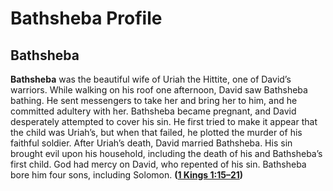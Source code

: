 # Bathsheba Profile

## Bathsheba

**Bathsheba** was the beautiful wife of Uriah the Hittite, one of David’s warriors. While walking on his roof one afternoon, David saw Bathsheba bathing. He sent messengers to take her and bring her to him, and he committed adultery with her. Bathsheba became pregnant, and David desperately attempted to cover his sin. He first tried to make it appear that the child was Uriah’s, but when that failed, he plotted the murder of his faithful soldier. After Uriah’s death, David married Bathsheba. His sin brought evil upon his household, including the death of his and Bathsheba’s first child. God had mercy on David, who repented of his sin. Bathsheba bore him four sons, including Solomon. **([1 Kings 1:15–21](https://www.esv.org/1+Kings+1%3A15%E2%80%9321/))**

